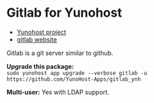 # Gitlab for Yunohost

- [Yunohost project](https://yunohost.org)
- [gitlab website](https://gitlab.com)

Gitlab is a git server similar to github.

**Upgrade this package:**  
`sudo yunohost app upgrade --verbose gitlab -u https://github.com/YunoHost-Apps/gitlab_ynh`

**Multi-user:** Yes with LDAP support.
